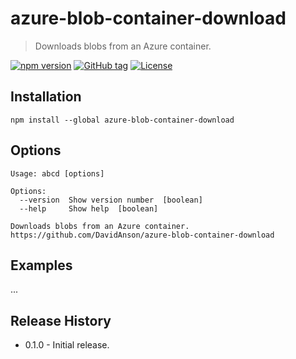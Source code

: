 # azure-blob-container-download

> Downloads blobs from an Azure container.

[![npm version][npm-image]][npm-url]
[![GitHub tag][github-tag-image]][github-tag-url]
[![License][license-image]][license-url]

## Installation

```shell
npm install --global azure-blob-container-download
```

## Options

```text
Usage: abcd [options]

Options:
  --version  Show version number  [boolean]
  --help     Show help  [boolean]

Downloads blobs from an Azure container.
https://github.com/DavidAnson/azure-blob-container-download
```

## Examples

...

## Release History

- 0.1.0 - Initial release.

[npm-image]: https://img.shields.io/npm/v/azure-blob-container-download.svg
[npm-url]: https://www.npmjs.com/package/azure-blob-container-download
[github-tag-image]: https://img.shields.io/github/tag/DavidAnson/azure-blob-container-download.svg
[github-tag-url]: https://github.com/DavidAnson/azure-blob-container-download
[license-image]: https://img.shields.io/npm/l/azure-blob-container-download.svg
[license-url]: https://opensource.org/licenses/MIT
